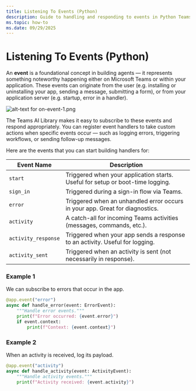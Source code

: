 ```yaml
---
title: Listening To Events (Python)
description: Guide to handling and responding to events in Python Teams AI applications, including user and server-originated events.
ms.topic: how-to
ms.date: 09/29/2025
---
```


# Listening To Events (Python)

An **event** is a foundational concept in building agents — it represents something noteworthy happening either on Microsoft Teams or within your application. These events can originate from the user (e.g. installing or uninstalling your app, sending a message, submitting a form), or from your application server (e.g. startup, error in a handler).

![alt-text for on-event-1.png](~/assets/diagrams/on-event-1.png)

The Teams AI Library makes it easy to subscribe to these events and respond appropriately. You can register event handlers to take custom actions when specific events occur — such as logging errors, triggering workflows, or sending follow-up messages.

Here are the events that you can start building handlers for:

| **Event Name**      | **Description**                                                                |
| ------------------- | ------------------------------------------------------------------------------ |
| `start`             | Triggered when your application starts. Useful for setup or boot-time logging. |
| `sign_in`            | Triggered during a sign-in flow via Teams.                                     |
| `error`             | Triggered when an unhandled error occurs in your app. Great for diagnostics.   |
| `activity`          | A catch-all for incoming Teams activities (messages, commands, etc.).          |
| `activity_response` | Triggered when your app sends a response to an activity. Useful for logging.   |
| `activity_sent`     | Triggered when an activity is sent (not necessarily in response).              |

### Example 1

We can subscribe to errors that occur in the app.

```python
@app.event("error")
async def handle_error(event: ErrorEvent):
    """Handle error events."""
    print(f"Error occurred: {event.error}")
    if event.context:
        print(f"Context: {event.context}")
```

### Example 2

When an activity is received, log its payload.

```python
@app.event("activity")
async def handle_activity(event: ActivityEvent):
    """Handle activity events."""
    print(f"Activity received: {event.activity}")
```
